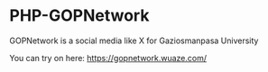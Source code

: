 # PHP-GOPNetwork
GOPNetwork is a social media like X for Gaziosmanpasa University

You can try on here:
https://gopnetwork.wuaze.com/
